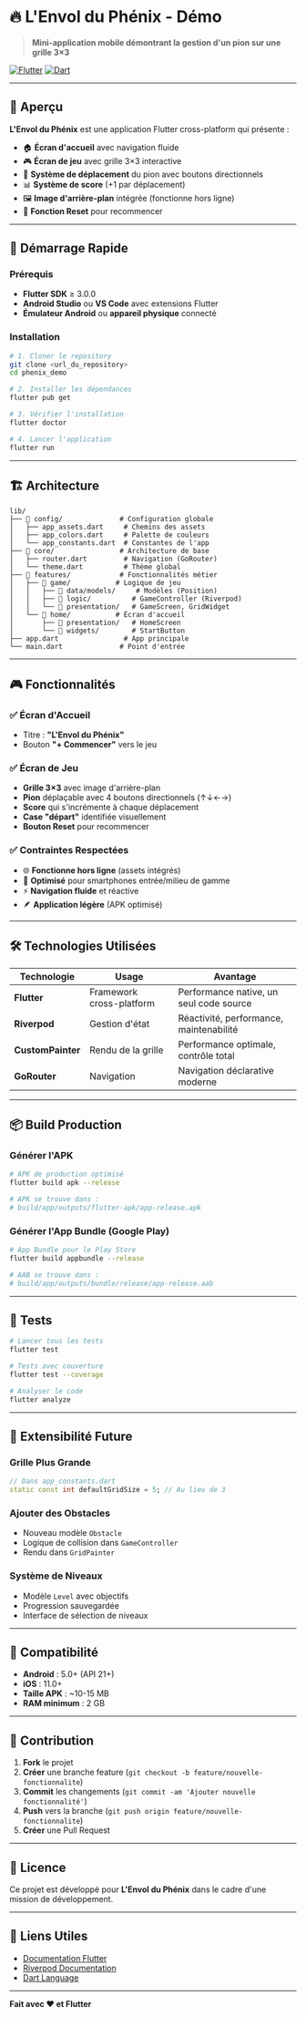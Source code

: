 # 🔥 L'Envol du Phénix - Démo

> **Mini-application mobile démontrant la gestion d'un pion sur une grille 3×3**

[![Flutter](https://img.shields.io/badge/Flutter-02569B?style=for-the-badge&logo=flutter&logoColor=white)](https://flutter.dev)
[![Dart](https://img.shields.io/badge/Dart-0175C2?style=for-the-badge&logo=dart&logoColor=white)](https://dart.dev)

---

## 📱 Aperçu

**L'Envol du Phénix** est une application Flutter cross-platform qui présente :
- 🏠 **Écran d'accueil** avec navigation fluide
- 🎮 **Écran de jeu** avec grille 3×3 interactive
- 🎯 **Système de déplacement** du pion avec boutons directionnels
- 📊 **Système de score** (+1 par déplacement)
- 🖼️ **Image d'arrière-plan** intégrée (fonctionne hors ligne)
- 🔄 **Fonction Reset** pour recommencer

---

## 🚀 Démarrage Rapide

### Prérequis
- **Flutter SDK** ≥ 3.0.0
- **Android Studio** ou **VS Code** avec extensions Flutter
- **Émulateur Android** ou **appareil physique** connecté

### Installation
```bash
# 1. Cloner le repository
git clone <url_du_repository>
cd phenix_demo

# 2. Installer les dépendances
flutter pub get

# 3. Vérifier l'installation
flutter doctor

# 4. Lancer l'application
flutter run
```

---

## 🏗️ Architecture

```
lib/
├── 📁 config/              # Configuration globale
│   ├── app_assets.dart     # Chemins des assets
│   ├── app_colors.dart     # Palette de couleurs
│   └── app_constants.dart  # Constantes de l'app
├── 📁 core/                # Architecture de base
│   ├── router.dart         # Navigation (GoRouter)
│   └── theme.dart          # Thème global
├── 📁 features/            # Fonctionnalités métier
│   ├── 📁 game/           # Logique de jeu
│   │   ├── 📁 data/models/     # Modèles (Position)
│   │   ├── 📁 logic/          # GameController (Riverpod)
│   │   └── 📁 presentation/   # GameScreen, GridWidget
│   └── 📁 home/           # Écran d'accueil
│       ├── 📁 presentation/   # HomeScreen
│       └── 📁 widgets/        # StartButton
├── app.dart                # App principale
└── main.dart              # Point d'entrée
```

---

## 🎮 Fonctionnalités

### ✅ Écran d'Accueil
- Titre : **"L'Envol du Phénix"**
- Bouton **"+ Commencer"** vers le jeu

### ✅ Écran de Jeu
- **Grille 3×3** avec image d'arrière-plan
- **Pion** déplaçable avec 4 boutons directionnels (↑↓←→)
- **Score** qui s'incrémente à chaque déplacement
- **Case "départ"** identifiée visuellement
- **Bouton Reset** pour recommencer

### ✅ Contraintes Respectées
- 🌐 **Fonctionne hors ligne** (assets intégrés)
- 📱 **Optimisé** pour smartphones entrée/milieu de gamme
- ⚡ **Navigation fluide** et réactive
- 🪶 **Application légère** (APK optimisé)

---

## 🛠️ Technologies Utilisées

| Technologie | Usage | Avantage |
|-------------|-------|----------|
| **Flutter** | Framework cross-platform | Performance native, un seul code source |
| **Riverpod** | Gestion d'état | Réactivité, performance, maintenabilité |
| **CustomPainter** | Rendu de la grille | Performance optimale, contrôle total |
| **GoRouter** | Navigation | Navigation déclarative moderne |

---

## 📦 Build Production

### Générer l'APK
```bash
# APK de production optimisé
flutter build apk --release

# APK se trouve dans :
# build/app/outputs/flutter-apk/app-release.apk
```

### Générer l'App Bundle (Google Play)
```bash
# App Bundle pour le Play Store
flutter build appbundle --release

# AAB se trouve dans :
# build/app/outputs/bundle/release/app-release.aab
```

---

## 🧪 Tests

```bash
# Lancer tous les tests
flutter test

# Tests avec couverture
flutter test --coverage

# Analyser le code
flutter analyze
```

---

## 🚀 Extensibilité Future

### Grille Plus Grande
```dart
// Dans app_constants.dart
static const int defaultGridSize = 5; // Au lieu de 3
```

### Ajouter des Obstacles
- Nouveau modèle `Obstacle`
- Logique de collision dans `GameController`
- Rendu dans `GridPainter`

### Système de Niveaux
- Modèle `Level` avec objectifs
- Progression sauvegardée
- Interface de sélection de niveaux

---

## 📱 Compatibilité

- **Android** : 5.0+ (API 21+)
- **iOS** : 11.0+
- **Taille APK** : ~10-15 MB
- **RAM minimum** : 2 GB

---

## 👥 Contribution

1. **Fork** le projet
2. **Créer** une branche feature (`git checkout -b feature/nouvelle-fonctionnalite`)
3. **Commit** les changements (`git commit -am 'Ajouter nouvelle fonctionnalité'`)
4. **Push** vers la branche (`git push origin feature/nouvelle-fonctionnalite`)
5. **Créer** une Pull Request

---

## 📄 Licence

Ce projet est développé pour **L'Envol du Phénix** dans le cadre d'une mission de développement.

---



## 🔗 Liens Utiles

- [Documentation Flutter](https://docs.flutter.dev/)
- [Riverpod Documentation](https://riverpod.dev/)
- [Dart Language](https://dart.dev/)

---

**Fait avec ❤️ et Flutter**
